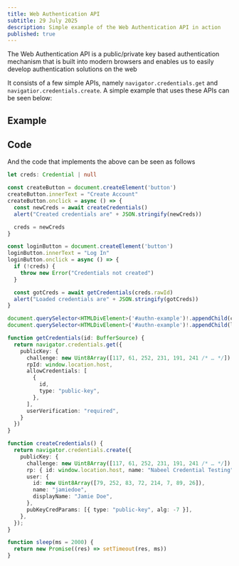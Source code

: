 ```yaml
---
title: Web Authentication API
subtitle: 29 July 2025
description: Simple example of the Web Authentication API in action
published: true
---
```


The Web Authentication API is a public/private key based authentication mechanism that is built into modern browsers and enables us to easily develop authentication solutions on the web

It consists of a few simple APIs, namely `navigator.credentials.get` and `navigatior.credentials.create`. A simple example that uses these APIs can be seen below:

## Example

<div id="authn-example"></div>

<script>
let creds;

const createButton = document.createElement('button');
createButton.innerText = "Create Account";
createButton.onclick = async () => {
    const newCreds = await createCredentials();
    alert("Created credentials are" + JSON.stringify(newCreds));
    creds = newCreds;
};

const loginButton = document.createElement('button');
loginButton.innerText = "Log In";
loginButton.onclick = async () => {
    if (!creds) {
        throw new Error("Credentials not created");
    }
    const gotCreds = await getCredentials(creds.rawId);
    alert("Loaded credentials are" + JSON.stringify(gotCreds));
};

document.querySelector('#authn-example').appendChild(createButton);
document.querySelector('#authn-example').appendChild(loginButton);

function getCredentials(id) {
    return navigator.credentials.get({
        publicKey: {
            challenge: new Uint8Array([117, 61, 252, 231, 191, 241 /* … */]),
            rpId: window.location.host,
            allowCredentials: [
                {
                    id,
                    type: "public-key",
                },
            ],
            userVerification: "required",
        }
    });
}

function createCredentials() {
    return navigator.credentials.create({
        publicKey: {
            challenge: new Uint8Array([117, 61, 252, 231, 191, 241 /* … */]),
            rp: { id: window.location.host, name: "Nabeel Credential Testing" },
            user: {
                id: new Uint8Array([79, 252, 83, 72, 214, 7, 89, 26]),
                name: "jamiedoe",
                displayName: "Jamie Doe",
            },
            pubKeyCredParams: [{ type: "public-key", alg: -7 }],
        },
    });
}

function sleep(ms = 2000) {
    return new Promise((res) => setTimeout(res, ms));
}
</script>


## Code

And the code that implements the above can be seen as follows

```ts
let creds: Credential | null

const createButton = document.createElement('button')
createButton.innerText = "Create Account"
createButton.onclick = async () => {
  const newCreds = await createCredentials()
  alert("Created credentials are" + JSON.stringify(newCreds))

  creds = newCreds
}

const loginButton = document.createElement('button')
loginButton.innerText = "Log In"
loginButton.onclick = async () => {
  if (!creds) {
    throw new Error("Credentials not created")
  }

  const gotCreds = await getCredentials(creds.rawId)
  alert("Loaded credentials are" + JSON.stringify(gotCreds))
}

document.querySelector<HTMLDivElement>('#authn-example')!.appendChild(createButton)
document.querySelector<HTMLDivElement>('#authn-example')!.appendChild(loginButton)

function getCredentials(id: BufferSource) {
  return navigator.credentials.get({
    publicKey: {
      challenge: new Uint8Array([117, 61, 252, 231, 191, 241 /* … */]),
      rpId: window.location.host,
      allowCredentials: [
        {
          id,
          type: "public-key",
        },
      ],
      userVerification: "required",
    }
  })
}

function createCredentials() {
  return navigator.credentials.create({
    publicKey: {
      challenge: new Uint8Array([117, 61, 252, 231, 191, 241 /* … */]),
      rp: { id: window.location.host, name: "Nabeel Credential Testing" },
      user: {
        id: new Uint8Array([79, 252, 83, 72, 214, 7, 89, 26]),
        name: "jamiedoe",
        displayName: "Jamie Doe",
      },
      pubKeyCredParams: [{ type: "public-key", alg: -7 }],
    },
  });
}

function sleep(ms = 2000) {
  return new Promise((res) => setTimeout(res, ms))
}
```